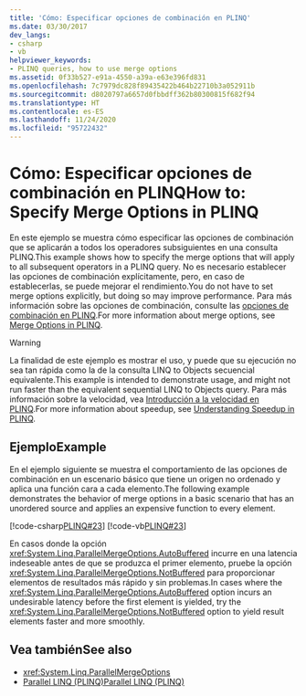 ```yaml
---
title: 'Cómo: Especificar opciones de combinación en PLINQ'
ms.date: 03/30/2017
dev_langs:
- csharp
- vb
helpviewer_keywords:
- PLINQ queries, how to use merge options
ms.assetid: 0f33b527-e91a-4550-a39a-e63e396fd831
ms.openlocfilehash: 7c7979dc828f89435422b464b22710b3a052911b
ms.sourcegitcommit: d8020797a6657d0fbbdff362b80300815f682f94
ms.translationtype: HT
ms.contentlocale: es-ES
ms.lasthandoff: 11/24/2020
ms.locfileid: "95722432"
---
```

# <a name="how-to-specify-merge-options-in-plinq"></a><span data-ttu-id="a8ff3-102">Cómo: Especificar opciones de combinación en PLINQ</span><span class="sxs-lookup"><span data-stu-id="a8ff3-102">How to: Specify Merge Options in PLINQ</span></span>

<span data-ttu-id="a8ff3-103">En este ejemplo se muestra cómo especificar las opciones de combinación que se aplicarán a todos los operadores subsiguientes en una consulta PLINQ.</span><span class="sxs-lookup"><span data-stu-id="a8ff3-103">This example shows how to specify the merge options that will apply to all subsequent operators in a PLINQ query.</span></span> <span data-ttu-id="a8ff3-104">No es necesario establecer las opciones de combinación explícitamente, pero, en caso de establecerlas, se puede mejorar el rendimiento.</span><span class="sxs-lookup"><span data-stu-id="a8ff3-104">You do not have to set merge options explicitly, but doing so may improve performance.</span></span> <span data-ttu-id="a8ff3-105">Para más información sobre las opciones de combinación, consulte las [opciones de combinación en PLINQ](merge-options-in-plinq.md).</span><span class="sxs-lookup"><span data-stu-id="a8ff3-105">For more information about merge options, see [Merge Options in PLINQ](merge-options-in-plinq.md).</span></span>  
  
> [!WARNING]
> <span data-ttu-id="a8ff3-106">La finalidad de este ejemplo es mostrar el uso, y puede que su ejecución no sea tan rápida como la de la consulta LINQ to Objects secuencial equivalente.</span><span class="sxs-lookup"><span data-stu-id="a8ff3-106">This example is intended to demonstrate usage, and might not run faster than the equivalent sequential LINQ to Objects query.</span></span> <span data-ttu-id="a8ff3-107">Para más información sobre la velocidad, vea [Introducción a la velocidad en PLINQ](understanding-speedup-in-plinq.md).</span><span class="sxs-lookup"><span data-stu-id="a8ff3-107">For more information about speedup, see [Understanding Speedup in PLINQ](understanding-speedup-in-plinq.md).</span></span>  
  
## <a name="example"></a><span data-ttu-id="a8ff3-108">Ejemplo</span><span class="sxs-lookup"><span data-stu-id="a8ff3-108">Example</span></span>  

 <span data-ttu-id="a8ff3-109">En el ejemplo siguiente se muestra el comportamiento de las opciones de combinación en un escenario básico que tiene un origen no ordenado y aplica una función cara a cada elemento.</span><span class="sxs-lookup"><span data-stu-id="a8ff3-109">The following example demonstrates the behavior of merge options in a basic scenario that has an unordered source and applies an expensive function to every element.</span></span>  
  
 [!code-csharp[PLINQ#23](../../../samples/snippets/csharp/VS_Snippets_Misc/plinq/cs/plinqsamples.cs#23)]
 [!code-vb[PLINQ#23](../../../samples/snippets/visualbasic/VS_Snippets_Misc/plinq/vb/plinq2_vb.vb#23)]  
  
 <span data-ttu-id="a8ff3-110">En casos donde la opción <xref:System.Linq.ParallelMergeOptions.AutoBuffered> incurre en una latencia indeseable antes de que se produzca el primer elemento, pruebe la opción <xref:System.Linq.ParallelMergeOptions.NotBuffered> para proporcionar elementos de resultados más rápido y sin problemas.</span><span class="sxs-lookup"><span data-stu-id="a8ff3-110">In cases where the <xref:System.Linq.ParallelMergeOptions.AutoBuffered> option incurs an undesirable latency before the first element is yielded, try the <xref:System.Linq.ParallelMergeOptions.NotBuffered> option to yield result elements faster and more smoothly.</span></span>  
  
## <a name="see-also"></a><span data-ttu-id="a8ff3-111">Vea también</span><span class="sxs-lookup"><span data-stu-id="a8ff3-111">See also</span></span>

- <xref:System.Linq.ParallelMergeOptions>
- [<span data-ttu-id="a8ff3-112">Parallel LINQ (PLINQ)</span><span class="sxs-lookup"><span data-stu-id="a8ff3-112">Parallel LINQ (PLINQ)</span></span>](introduction-to-plinq.md)
